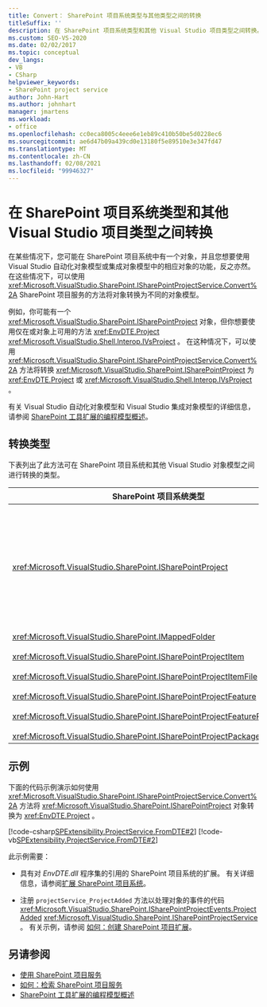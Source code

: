 ```yaml
---
title: Convert： SharePoint 项目系统类型与其他类型之间的转换
titleSuffix: ''
description: 在 SharePoint 项目系统类型和其他 Visual Studio 项目类型之间转换。 查看可转换的类型的详细信息列表。
ms.custom: SEO-VS-2020
ms.date: 02/02/2017
ms.topic: conceptual
dev_langs:
- VB
- CSharp
helpviewer_keywords:
- SharePoint project service
author: John-Hart
ms.author: johnhart
manager: jmartens
ms.workload:
- office
ms.openlocfilehash: cc0eca8005c4eee6e1eb89c410b50be5d0228ec6
ms.sourcegitcommit: ae6d47b09a439cd0e13180f5e89510e3e347fd47
ms.translationtype: MT
ms.contentlocale: zh-CN
ms.lasthandoff: 02/08/2021
ms.locfileid: "99946327"
---
```

# <a name="convert-between-sharepoint-project-system-types-and-other-visual-studio-project-types"></a>在 SharePoint 项目系统类型和其他 Visual Studio 项目类型之间转换
  在某些情况下，您可能在 SharePoint 项目系统中有一个对象，并且您想要使用 Visual Studio 自动化对象模型或集成对象模型中的相应对象的功能，反之亦然。 在这些情况下，可以使用 <xref:Microsoft.VisualStudio.SharePoint.ISharePointProjectService.Convert%2A> SharePoint 项目服务的方法将对象转换为不同的对象模型。

 例如，你可能有一个 <xref:Microsoft.VisualStudio.SharePoint.ISharePointProject> 对象，但你想要使用仅在或对象上可用的方法 <xref:EnvDTE.Project> <xref:Microsoft.VisualStudio.Shell.Interop.IVsProject> 。 在这种情况下，可以使用 <xref:Microsoft.VisualStudio.SharePoint.ISharePointProjectService.Convert%2A> 方法将转换 <xref:Microsoft.VisualStudio.SharePoint.ISharePointProject> 为 <xref:EnvDTE.Project> 或 <xref:Microsoft.VisualStudio.Shell.Interop.IVsProject> 。

 有关 Visual Studio 自动化对象模型和 Visual Studio 集成对象模型的详细信息，请参阅 [SharePoint 工具扩展的编程模型概述](../sharepoint/overview-of-the-programming-model-of-sharepoint-tools-extensions.md)。

## <a name="types-of-conversions"></a>转换类型
 下表列出了此方法可在 SharePoint 项目系统和其他 Visual Studio 对象模型之间进行转换的类型。

|SharePoint 项目系统类型|自动化和集成对象模型中的相应类型|
|------------------------------------|-------------------------------------------------------------------------|
|<xref:Microsoft.VisualStudio.SharePoint.ISharePointProject>|<xref:EnvDTE.Project><br /><br /> 或<br /><br /> Visual Studio 集成对象模型中由项目的基础 COM 对象实现的任何接口。 这些接口包括 <xref:Microsoft.VisualStudio.Shell.Interop.IVsHierarchy> 、 <xref:Microsoft.VisualStudio.Shell.Interop.IVsProject> (或派生接口) 、和 <xref:Microsoft.VisualStudio.Shell.Interop.IVsBuildPropertyStorage> 。 有关项目实现的主接口的列表，请参阅 [项目模型核心组件](../extensibility/internals/project-model-core-components.md)。|
|<xref:Microsoft.VisualStudio.SharePoint.IMappedFolder><br /><br /> <xref:Microsoft.VisualStudio.SharePoint.ISharePointProjectItem><br /><br /> <xref:Microsoft.VisualStudio.SharePoint.ISharePointProjectItemFile><br /><br /> <xref:Microsoft.VisualStudio.SharePoint.ISharePointProjectFeature><br /><br /> <xref:Microsoft.VisualStudio.SharePoint.ISharePointProjectFeatureResourceFile><br /><br /> <xref:Microsoft.VisualStudio.SharePoint.ISharePointProjectPackage>|<xref:EnvDTE.ProjectItem><br /><br /> 或<br /><br /> <xref:System.UInt32>值 (也称为 VSITEMID) ，用于标识包含它的中的项目成员 <xref:Microsoft.VisualStudio.Shell.Interop.IVsHierarchy> 。 此值可传递给某些方法的 *itemid* 参数 <xref:Microsoft.VisualStudio.Shell.Interop.IVsHierarchy> 。|

## <a name="example"></a>示例
 下面的代码示例演示如何使用 <xref:Microsoft.VisualStudio.SharePoint.ISharePointProjectService.Convert%2A> 方法将 <xref:Microsoft.VisualStudio.SharePoint.ISharePointProject> 对象转换为 <xref:EnvDTE.Project> 。

 [!code-csharp[SPExtensibility.ProjectService.FromDTE#2](../sharepoint/codesnippet/CSharp/spprojectserviceaddin/connect.cs#2)]
 [!code-vb[SPExtensibility.ProjectService.FromDTE#2](../sharepoint/codesnippet/VisualBasic/spprojectserviceaddin/connect.vb#2)]

 此示例需要：

- 具有对 *EnvDTE.dll* 程序集的引用的 SharePoint 项目系统的扩展。 有关详细信息，请参阅[扩展 SharePoint 项目系统](../sharepoint/extending-the-sharepoint-project-system.md)。

- 注册 `projectService_ProjectAdded` 方法以处理对象的事件的代码 <xref:Microsoft.VisualStudio.SharePoint.ISharePointProjectEvents.ProjectAdded> <xref:Microsoft.VisualStudio.SharePoint.ISharePointProjectService> 。 有关示例，请参阅 [如何：创建 SharePoint 项目扩展](../sharepoint/how-to-create-a-sharepoint-project-extension.md)。

## <a name="see-also"></a>另请参阅

- [使用 SharePoint 项目服务](../sharepoint/using-the-sharepoint-project-service.md)
- [如何：检索 SharePoint 项目服务](../sharepoint/how-to-retrieve-the-sharepoint-project-service.md)
- [SharePoint 工具扩展的编程模型概述](../sharepoint/overview-of-the-programming-model-of-sharepoint-tools-extensions.md)
